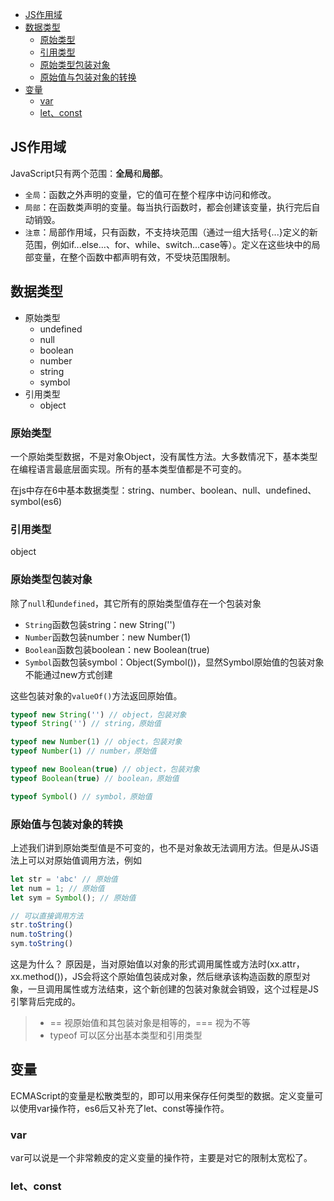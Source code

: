<!-- TOC -->

- [JS作用域](#js作用域)
- [数据类型](#数据类型)
    - [原始类型](#原始类型)
    - [引用类型](#引用类型)
    - [原始类型包装对象](#原始类型包装对象)
    - [原始值与包装对象的转换](#原始值与包装对象的转换)
- [变量](#变量)
    - [var](#var)
    - [let、const](#letconst)

<!-- /TOC -->

## JS作用域 

JavaScript只有两个范围：**全局**和**局部**。

- `全局`：函数之外声明的变量，它的值可在整个程序中访问和修改。
- `局部`：在函数类声明的变量。每当执行函数时，都会创建该变量，执行完后自动销毁。
- `注意`：局部作用域，只有函数，不支持块范围（通过一组大括号{...}定义的新范围，例如if...else...、for、while、switch...case等）。定义在这些块中的局部变量，在整个函数中都声明有效，不受块范围限制。



## 数据类型

- 原始类型
    - undefined
    - null
    - boolean
    - number
    - string
    - symbol
- 引用类型
    - object

### 原始类型

一个原始类型数据，不是对象Object，没有属性方法。大多数情况下，基本类型在编程语言最底层面实现。所有的基本类型值都是不可变的。

在js中存在6中基本数据类型：string、number、boolean、null、undefined、symbol(es6)

### 引用类型

object

### 原始类型包装对象

除了`null`和`undefined`，其它所有的原始类型值存在一个包装对象
- `String`函数包装string：new String('')
- `Number`函数包装number：new Number(1)
- `Boolean`函数包装boolean：new Boolean(true)
- `Symbol`函数包装symbol：Object(Symbol())，显然Symbol原始值的包装对象不能通过new方式创建

这些包装对象的`valueOf()`方法返回原始值。

```javascript
typeof new String('') // object，包装对象
typeof String('') // string，原始值

typeof new Number(1) // object，包装对象
typeof Number(1) // number，原始值

typeof new Boolean(true) // object，包装对象
typeof Boolean(true) // boolean，原始值

typeof Symbol() // symbol，原始值
```

### 原始值与包装对象的转换

上述我们讲到原始类型值是不可变的，也不是对象故无法调用方法。但是从JS语法上可以对原始值调用方法，例如

```javascript
let str = 'abc' // 原始值
let num = 1; // 原始值
let sym = Symbol(); // 原始值

// 可以直接调用方法
str.toString()
num.toString()
sym.toString()
```

这是为什么？ 原因是，当对原始值以对象的形式调用属性或方法时(xx.attr，xx.method())，JS会将这个原始值包装成对象，然后继承该构造函数的原型对象，一旦调用属性或方法结束，这个新创建的包装对象就会销毁，这个过程是JS引擎背后完成的。

> - == 视原始值和其包装对象是相等的，=== 视为不等  
> - typeof 可以区分出基本类型和引用类型



## 变量

ECMAScript的变量是松散类型的，即可以用来保存任何类型的数据。定义变量可以使用var操作符，es6后又补充了let、const等操作符。

### var

var可以说是一个非常赖皮的定义变量的操作符，主要是对它的限制太宽松了。

### let、const
